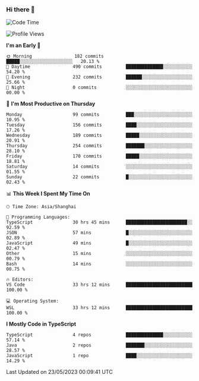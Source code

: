 ### Hi there 👋

<!--
**waynelwz/waynelwz** is a ✨ _special_ ✨ repository because its `README.md` (this file) appears on your GitHub profile.

Here are some ideas to get you started:

- 🔭 I’m currently working on ...
- 🌱 I’m currently learning ...
- 👯 I’m looking to collaborate on ...
- 🤔 I’m looking for help with ...
- 💬 Ask me about ...
- 📫 How to reach me: ...
- 😄 Pronouns: ...
- ⚡ Fun fact: ...
-->

<!--START_SECTION:waka-->
![Code Time](http://img.shields.io/badge/Code%20Time-1%2C443%20hrs%202%20mins-blue)

![Profile Views](http://img.shields.io/badge/Profile%20Views-0-blue)

**I'm an Early 🐤** 

```text
🌞 Morning                182 commits         █████░░░░░░░░░░░░░░░░░░░░   20.13 % 
🌆 Daytime                490 commits         ██████████████░░░░░░░░░░░   54.20 % 
🌃 Evening                232 commits         ██████░░░░░░░░░░░░░░░░░░░   25.66 % 
🌙 Night                  0 commits           ░░░░░░░░░░░░░░░░░░░░░░░░░   00.00 % 
```
📅 **I'm Most Productive on Thursday** 

```text
Monday                   99 commits          ███░░░░░░░░░░░░░░░░░░░░░░   10.95 % 
Tuesday                  156 commits         ████░░░░░░░░░░░░░░░░░░░░░   17.26 % 
Wednesday                189 commits         █████░░░░░░░░░░░░░░░░░░░░   20.91 % 
Thursday                 254 commits         ███████░░░░░░░░░░░░░░░░░░   28.10 % 
Friday                   170 commits         █████░░░░░░░░░░░░░░░░░░░░   18.81 % 
Saturday                 14 commits          ░░░░░░░░░░░░░░░░░░░░░░░░░   01.55 % 
Sunday                   22 commits          █░░░░░░░░░░░░░░░░░░░░░░░░   02.43 % 
```


📊 **This Week I Spent My Time On** 

```text
🕑︎ Time Zone: Asia/Shanghai

💬 Programming Languages: 
TypeScript               30 hrs 45 mins      ███████████████████████░░   92.59 % 
JSON                     57 mins             █░░░░░░░░░░░░░░░░░░░░░░░░   02.89 % 
JavaScript               49 mins             █░░░░░░░░░░░░░░░░░░░░░░░░   02.47 % 
Other                    15 mins             ░░░░░░░░░░░░░░░░░░░░░░░░░   00.79 % 
Bash                     14 mins             ░░░░░░░░░░░░░░░░░░░░░░░░░   00.75 % 

🔥 Editors: 
VS Code                  33 hrs 12 mins      █████████████████████████   100.00 % 

💻 Operating System: 
WSL                      33 hrs 12 mins      █████████████████████████   100.00 % 
```

**I Mostly Code in TypeScript** 

```text
TypeScript               4 repos             ██████████████░░░░░░░░░░░   57.14 % 
Java                     2 repos             ███████░░░░░░░░░░░░░░░░░░   28.57 % 
JavaScript               1 repo              ████░░░░░░░░░░░░░░░░░░░░░   14.29 % 
```




 Last Updated on 23/05/2023 00:09:41 UTC
<!--END_SECTION:waka-->
